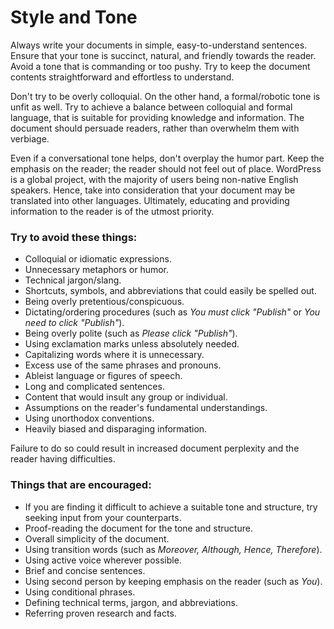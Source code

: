 # Style and Tone

<!-- https://make.wordpress.org/docs/handbook/documentation-team-handbook/tone-and-voice-guide/ 
https://make.wordpress.org/docs/handbook/documentation-team-handbook/handbooks-style-and-formatting-guide/
(make additions)-->

Always write your documents in simple, easy-to-understand sentences. Ensure that your tone is succinct, natural, and friendly towards the reader. Avoid a tone that is commanding or too pushy. Try to keep the document contents straightforward and effortless to understand.

Don't try to be overly colloquial. On the other hand, a formal/robotic tone is unfit as well. Try to achieve a balance between colloquial and formal language, that is suitable for providing knowledge and information. The document should persuade readers, rather than overwhelm them with verbiage.

Even if a conversational tone helps, don't overplay the humor part. Keep the emphasis on the reader; the reader should not feel out of place. WordPress is a global project, with the majority of users being non-native English speakers. Hence, take into consideration that your document may be translated into other languages. Ultimately, educating and providing information to the reader is of the utmost priority.

### Try to avoid these things:
- Colloquial or idiomatic expressions.
- Unnecessary metaphors or humor.
- Technical jargon/slang.
- Shortcuts, symbols, and abbreviations that could easily be spelled out.
- Being overly pretentious/conspicuous.
- Dictating/ordering procedures (such as *You must click "Publish"* or *You need to click "Publish"*).
- Being overly polite (such as *Please click "Publish"*).
- Using exclamation marks unless absolutely needed.
- Capitalizing words where it is unnecessary.
- Excess use of the same phrases and pronouns.
- Ableist language or figures of speech.
- Long and complicated sentences.
- Content that would insult any group or individual.
- Assumptions on the reader's fundamental understandings.
- Using unorthodox conventions.
- Heavily biased and disparaging information.

Failure to do so could result in increased document perplexity and the reader having difficulties.

### Things that are encouraged:
- If you are finding it difficult to achieve a suitable tone and structure, try seeking input from your counterparts.
- Proof-reading the document for the tone and structure.
- Overall simplicity of the document.
- Using transition words (such as *Moreover, Although, Hence, Therefore*).
- Using active voice wherever possible.
- Brief and concise sentences.
- Using second person by keeping emphasis on the reader (such as *You*).
- Using conditional phrases.
- Defining technical terms, jargon, and abbreviations.
- Referring proven research and facts.
